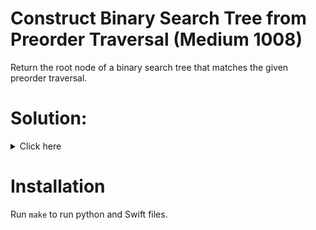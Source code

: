 # Construct Binary Search Tree from Preorder Traversal (Medium 1008)
Return the root node of a binary search tree that matches the given preorder
traversal.

# Solution:

<details><summary>Click here</summary>  
First item in array is value of root node. Part of array less then that value
is in left subtree, part that is larger is in right subtree. Recurse. O(n) time,
O(1) space.

<br></br>

</details>

# Installation
Run `make` to run python and Swift files.

